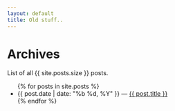```yaml
---
layout: default
title: Old stuff..
---
```


# Archives

List of all {{ site.posts.size }} posts.

<ul>
    {% for posts in site.posts %}
    <li>
        {{ post.date | date: "%b %d, %Y" }} &mdash; <a href="{{ post.url }}">{{ post.title }}</a>
    </li>
    {% endfor %}
</ul>
